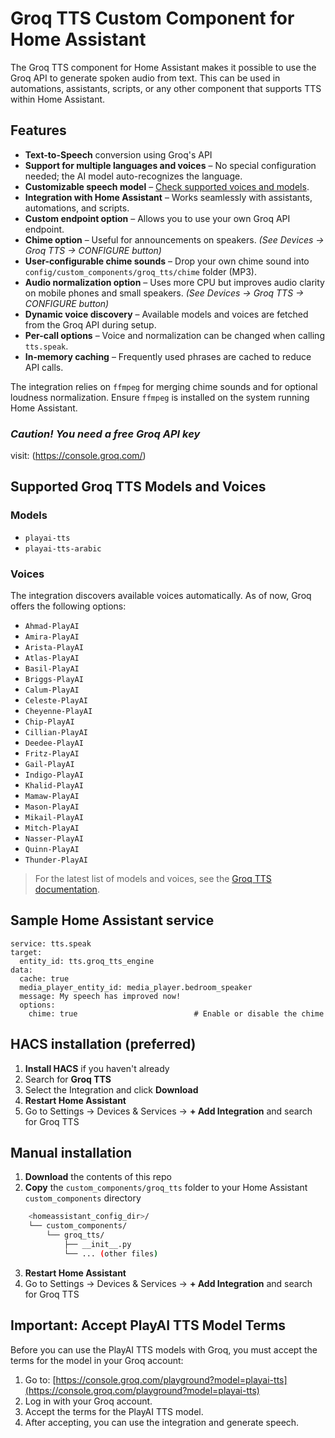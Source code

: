 # Groq TTS Custom Component for Home Assistant

The Groq TTS component for Home Assistant makes it possible to use the Groq API to generate spoken audio from text. This can be used in automations, assistants, scripts, or any other component that supports TTS within Home Assistant. 

## Features  

- **Text-to-Speech** conversion using Groq's API  
- **Support for multiple languages and voices** – No special configuration needed; the AI model auto-recognizes the language.  
- **Customizable speech model** – [Check supported voices and models](https://console.groq.com/docs/text-to-speech).  
- **Integration with Home Assistant** – Works seamlessly with assistants, automations, and scripts.  
- **Custom endpoint option** – Allows you to use your own Groq API endpoint.
- **Chime option** – Useful for announcements on speakers. *(See Devices → Groq TTS → CONFIGURE button)*
- **User-configurable chime sounds** – Drop your own chime sound into  `config/custom_components/groq_tts/chime` folder (MP3).
- **Audio normalization option** – Uses more CPU but improves audio clarity on mobile phones and small speakers. *(See Devices → Groq TTS → CONFIGURE button)*
- **Dynamic voice discovery** – Available models and voices are fetched from the Groq API during setup.
- **Per-call options** – Voice and normalization can be changed when calling `tts.speak`.
- **In-memory caching** – Frequently used phrases are cached to reduce API calls.

The integration relies on `ffmpeg` for merging chime sounds and for optional loudness normalization. Ensure `ffmpeg` is installed on the system running Home Assistant.

### *Caution! You need a free Groq API key* ###
visit: (https://console.groq.com/)

## Supported Groq TTS Models and Voices

### Models
- `playai-tts`
- `playai-tts-arabic`

### Voices
The integration discovers available voices automatically. As of now, Groq offers the following options:

- `Ahmad-PlayAI`
- `Amira-PlayAI`
- `Arista-PlayAI`
- `Atlas-PlayAI`
- `Basil-PlayAI`
- `Briggs-PlayAI`
- `Calum-PlayAI`
- `Celeste-PlayAI`
- `Cheyenne-PlayAI`
- `Chip-PlayAI`
- `Cillian-PlayAI`
- `Deedee-PlayAI`
- `Fritz-PlayAI`
- `Gail-PlayAI`
- `Indigo-PlayAI`
- `Khalid-PlayAI`
- `Mamaw-PlayAI`
- `Mason-PlayAI`
- `Mikail-PlayAI`
- `Mitch-PlayAI`
- `Nasser-PlayAI`
- `Quinn-PlayAI`
- `Thunder-PlayAI`

> For the latest list of models and voices, see the [Groq TTS documentation](https://console.groq.com/docs/text-to-speech).

## Sample Home Assistant service

```
service: tts.speak
target:
  entity_id: tts.groq_tts_engine
data:
  cache: true
  media_player_entity_id: media_player.bedroom_speaker
  message: My speech has improved now!
  options:
    chime: true                          # Enable or disable the chime
```

## HACS installation (preferred)

1. **Install HACS** if you haven't already
2. Search for **Groq TTS**
3. Select the Integration and click **Download**
4. **Restart Home Assistant**
5. Go to Settings -> Devices & Services -> **+ Add Integration** and search for Groq TTS

## Manual installation

1. **Download** the contents of this repo
2. **Copy** the `custom_components/groq_tts` folder to your Home Assistant `custom_components` directory
```bash
    <homeassistant_config_dir>/
    └── custom_components/
        └── groq_tts/
            ├── __init__.py
            └── ... (other files)
```
3. **Restart Home Assistant**
4. Go to Settings -> Devices & Services -> **+ Add Integration** and search for Groq TTS

## Important: Accept PlayAI TTS Model Terms

Before you can use the PlayAI TTS models with Groq, you must accept the terms for the model in your Groq account:

1. Go to: [https://console.groq.com/playground?model=playai-tts](https://console.groq.com/playground?model=playai-tts)
2. Log in with your Groq account.
3. Accept the terms for the PlayAI TTS model.
4. After accepting, you can use the integration and generate speech.
